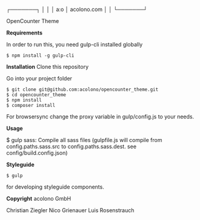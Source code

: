   ┌───────┐
  │       │
  │  a:o  │  acolono.com
  │       │
  └───────┘

OpenCounter Theme

**Requirements**

In order to run this, you need gulp-cli installed globally

    $ npm install -g gulp-cli

**Installation**
Clone this repository

Go into your project folder

    $ git clone git@github.com:acolono/opencounter_theme.git
    $ cd opencounter_theme
    $ npm install
    $ composer install

For browsersync change the proxy variable in gulp/config.js to your needs.

**Usage**

$ gulp sass: Compile all sass files (gulpfile.js will compile from config.paths.sass.src to config.paths.sass.dest. see config/build.config.json)

**Styleguide**

    $ gulp

for developing styleguide components.

**Copyright**
acolono GmbH

Christian Ziegler
Nico Grienauer
Luis Rosenstrauch